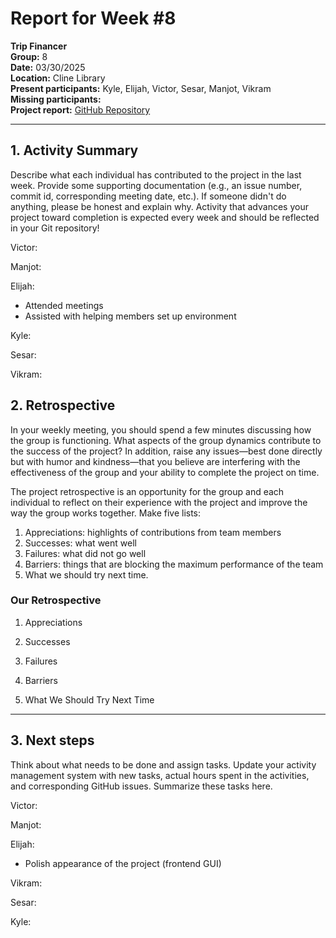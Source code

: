 # Report for Week #8

**Trip Financer**  
**Group:** 8  
**Date:** 03/30/2025  
**Location:** Cline Library  
**Present participants:**   Kyle, Elijah, Victor, Sesar, Manjot, Vikram   
**Missing participants:**   
**Project report:** [GitHub Repository](https://github.com/sesartrumpet/cs386-pennypilot.git)  

---

## 1. Activity Summary
Describe what each individual has contributed to the project in the last week.  Provide some supporting documentation (e.g., an issue number, commit id, corresponding meeting date, etc.).  If someone didn't do anything, please be honest and explain why. Activity that advances your project toward completion is expected every week and should be reflected in your Git repository!

Victor:  

Manjot:    

Elijah:
- Attended meetings
- Assisted with helping members set up environment

Kyle:  

Sesar:  

Vikram:


## 2. Retrospective
In your weekly meeting, you should spend a few minutes discussing how the group is functioning. What aspects of the group dynamics contribute to the success of the project? In addition, raise any issues—best done directly but with humor and kindness—that you believe are interfering with the effectiveness of the group and your ability to complete the project on time.

The project retrospective is an opportunity for the group and each individual to reflect on their experience with the project and improve the way the group works together. Make five lists:

1. Appreciations: highlights of contributions from team members
2. Successes: what went well
3. Failures: what did not go well
4. Barriers: things that are blocking the maximum performance of the team
5. What we should try next time.

### Our Retrospective
1. Appreciations

2. Successes

3. Failures

4. Barriers

5. What We Should Try Next Time

---

## 3. Next steps
Think about what needs to be done and assign tasks. Update your activity management system with new tasks, actual hours spent in the activities, and corresponding GitHub issues.  Summarize these tasks here.

Victor:  

Manjot:   

Elijah:  
- Polish appearance of the project (frontend GUI)

Vikram:  

Sesar:  

Kyle:  
